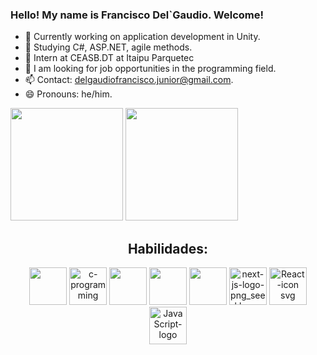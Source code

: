 ### Hello! My name is Francisco Del`Gaudio. Welcome!
- 🔭 Currently working on application development in Unity.  
- 🌱 Studying C#, ASP.NET, agile methods.  
- 👯 Intern at CEASB.DT at Itaipu Parquetec  
- 🤔 I am looking for job opportunities in the programming field.  
- 📫 Contact: delgaudiofrancisco.junior@gmail.com.  
- 😄 Pronouns: he/him.  
  
<div>
<img src="https://github-readme-stats.vercel.app/api?username=franciscodelgaudio&include_all_commits=true&count_private=true&show_icons=true&line_height=20&title_color=2B5BBD&icon_color=1124BB&text_color=A1A1A1&bg_color=0,000000,130F40" height="180cm"/>
<img src="https://github-readme-stats.vercel.app/api/top-langs?username=franciscodelgaudio&show_icons=true&locale=en&layout=compact&theme=dark" height="180cm"/>
</div>

<div align="center">
<h2>Habilidades: </h2>
<img src="https://cdn.jsdelivr.net/gh/devicons/devicon@latest/icons/unity/unity-original.svg" height="60" /> 
<img height="60" alt="c-programming" src="https://github.com/user-attachments/assets/a0555045-2a1a-4b91-816c-12259641a620" />
<img src="https://cdn.jsdelivr.net/gh/devicons/devicon@latest/icons/cplusplus/cplusplus-original.svg" height="60"/>
<img src="https://cdn.jsdelivr.net/gh/devicons/devicon@latest/icons/csharp/csharp-original.svg" height="60"/>
<img src="https://cdn.jsdelivr.net/gh/devicons/devicon@latest/icons/java/java-original.svg" height="60"/>    
<img height="60" alt="next-js-logo-png_seeklogo-321806" src="https://github.com/user-attachments/assets/a111f805-14c7-4a38-81cf-6b62a5ffbcbc" />
<img height="60" alt="React-icon svg" src="https://github.com/user-attachments/assets/aa2078fc-866d-4679-8c1e-028ea470a113" />
<img height="60" alt="JavaScript-logo" src="https://github.com/user-attachments/assets/993117f6-0c5b-44c0-aa78-5b744411211c" />
</div>
